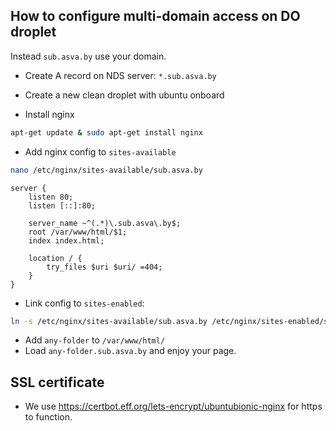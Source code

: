 ## How to configure multi-domain access on DO droplet

Instead `sub.asva.by` use your domain.

* Create A record on NDS server: `*.sub.asva.by`

* Create a new clean droplet with ubuntu onboard
* Install nginx
```sh
apt-get update & sudo apt-get install nginx
```

* Add nginx config to `sites-available`

```sh
nano /etc/nginx/sites-available/sub.asva.by
```
    
    
```nginx
server {
    listen 80;
    listen [::]:80;

    server_name ~^(.*)\.sub.asva\.by$;
    root /var/www/html/$1;
    index index.html;

    location / {
        try_files $uri $uri/ =404;
    }
}
```

* Link config to `sites-enabled`:
```sh
ln -s /etc/nginx/sites-available/sub.asva.by /etc/nginx/sites-enabled/sub.asva.by
```

* Add `any-folder` to `/var/www/html/`
* Load `any-folder.sub.asva.by` and enjoy your page.

## SSL certificate
* We use https://certbot.eff.org/lets-encrypt/ubuntubionic-nginx for https to function.
